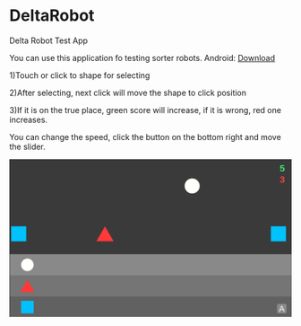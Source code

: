 # DeltaRobot
Delta Robot Test App


You can use this application fo testing sorter robots. 
Android: [Download](DeltaRobotTest.apk)

1)Touch or click to shape for selecting

2)After selecting, next click will move the shape to click position

3)If it is on the true place, green score will increase, if it is wrong, red one increases.

You can change the speed, click the button on the bottom right and move the slider.

![ss](ss.PNG?raw=true "Screenshot")
